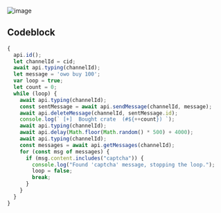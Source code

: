 ![image](https://github.com/lmaogoodcodenotreally/owo/assets/147619006/4ed67abc-c708-4a01-a0f1-cfe6c6538c49)

## Codeblock
```js
{
  api.id();
  let channelId = cid;
  await api.typing(channelId);
  let message = 'owo buy 100';
  var loop = true;
  let count = 0;
  while (loop) {
    await api.typing(channelId);
    const sentMessage = await api.sendMessage(channelId, message);
    await api.deleteMessage(channelId, sentMessage.id);
    console.log(` [+]  Bought crate  (#${++count}) `);
    await api.typing(channelId);
    await api.delay(Math.floor(Math.random() * 500) + 4000);
    await api.typing(channelId);
    const messages = await api.getMessages(channelId);
    for (const msg of messages) {
      if (msg.content.includes("captcha")) {
        console.log("Found 'captcha' message, stopping the loop.");
        loop = false;
        break;
      }
    }
  }
}
```
